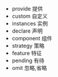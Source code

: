 * provide 提供
* custom 自定义
* instances 实例
* declare 声明
* component 组件
* strategy 策略
* feature 特征
* pending 有待
* omit 忽略,省略